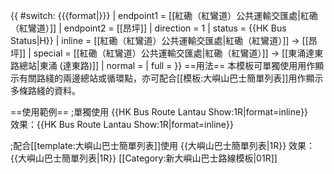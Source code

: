 {{ #switch: {{{format|}}}
  | endpoint1 = [[紅磡（紅鸞道）公共運輸交匯處|紅磡（紅鸞道）]]
  | endpoint2 = [[昂坪]]
  | direction = 1
  | status = {{HK Bus Status|H}}
  | inline = [[紅磡（紅鸞道）公共運輸交匯處|紅磡（紅鸞道）]] → [[昂坪]]
  | special = [[紅磡（紅鸞道）公共運輸交匯處|紅磡（紅鸞道）]] → [[東涌達東路總站|東涌 (達東路)]]
  | normal =
  | full =
}}<noinclude>
==用法==
本模板可單獨使用用作顯示有關路綫的兩邊總站或循環點，亦可配合[[模板:大嶼山巴士簡單列表]]用作顯示多條路綫的資料。

==使用範例==
;單獨使用
<nowiki>{{HK Bus Route Lantau Show:1R|format=inline}}</nowiki><br>
效果：{{HK Bus Route Lantau Show:1R|format=inline}}

;配合[[template:大嶼山巴士簡單列表]]使用
<nowiki>{{大嶼山巴士簡單列表|1R}}</nowiki>
效果：{{大嶼山巴士簡單列表|1R}}
[[Category:新大嶼山巴士路線模板|01R]]</noinclude>